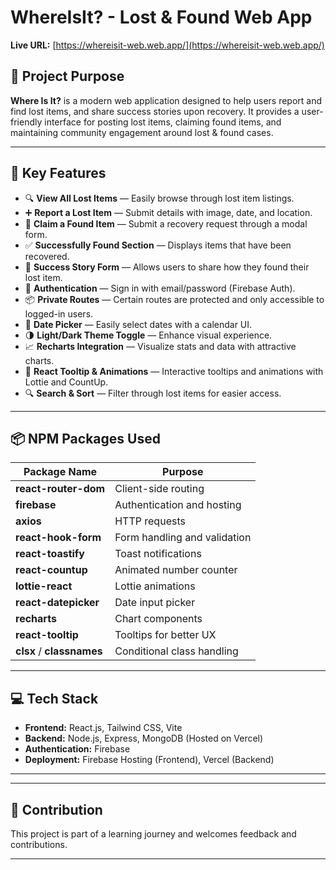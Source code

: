 # WhereIsIt? - Lost & Found Web App

**Live URL:** [https://whereisit-web.web.app/](https://whereisit-web.web.app/)

## 📌 Project Purpose

**Where Is It?** is a modern web application designed to help users report and find lost items, and share success stories upon recovery. It provides a user-friendly interface for posting lost items, claiming found items, and maintaining community engagement around lost & found cases.

---

## 🚀 Key Features

- 🔍 **View All Lost Items** — Easily browse through lost item listings.
- ➕ **Report a Lost Item** — Submit details with image, date, and location.
- 📩 **Claim a Found Item** — Submit a recovery request through a modal form.
- ✅ **Successfully Found Section** — Displays items that have been recovered.
- 📝 **Success Story Form** — Allows users to share how they found their lost item.
- 🔐 **Authentication** — Sign in with email/password (Firebase Auth).
- 📦 **Private Routes** — Certain routes are protected and only accessible to logged-in users.
- 📅 **Date Picker** — Easily select dates with a calendar UI.
- 🌗 **Light/Dark Theme Toggle** — Enhance visual experience.
- 📈 **Recharts Integration** — Visualize stats and data with attractive charts.
- 🧠 **React Tooltip & Animations** — Interactive tooltips and animations with Lottie and CountUp.
- 🔍 **Search & Sort** — Filter through lost items for easier access.

---

## 📦 NPM Packages Used

| Package Name             | Purpose                                              |
|--------------------------|------------------------------------------------------|
| **react-router-dom**     | Client-side routing                                  |
| **firebase**             | Authentication and hosting                          |
| **axios**                | HTTP requests                                        |
| **react-hook-form**      | Form handling and validation                         |
| **react-toastify**       | Toast notifications                                  |
| **react-countup**        | Animated number counter                              |
| **lottie-react**         | Lottie animations                                    |
| **react-datepicker**     | Date input picker                                    |
| **recharts**             | Chart components                                     |
| **react-tooltip**        | Tooltips for better UX                               |
| **clsx** / **classnames**| Conditional class handling                           |

---

## 💻 Tech Stack

- **Frontend:** React.js, Tailwind CSS, Vite
- **Backend:** Node.js, Express, MongoDB (Hosted on Vercel)
- **Authentication:** Firebase
- **Deployment:** Firebase Hosting (Frontend), Vercel (Backend)

---


---

## 🤝 Contribution

This project is part of a learning journey and welcomes feedback and contributions.

---


